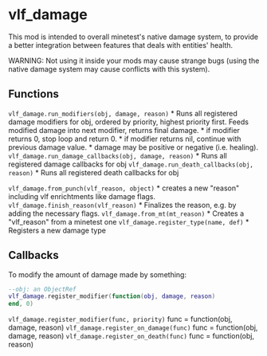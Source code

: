 # vlf_damage

This mod is intended to overall minetest's native damage system, to provide a better integration between features that deals with entities' health.

WARNING: Not using it inside your mods may cause strange bugs (using the native damage system may cause conflicts with this system).

## Functions
`vlf_damage.run_modifiers(obj, damage, reason)`
	* Runs all registered damage modifiers for obj, ordered by priority,
          highest priority first. Feeds modified damage into next modifier,
          returns final damage.
        * if modifier returns 0, stop loop and return 0.
        * if modifier returns nil, continue with previous damage value.
        * damage may be positive or negative (i.e. healing).
`vlf_damage.run_damage_callbacks(obj, damage, reason)`
	* Runs all registered damage callbacks for obj
`vlf_damage.run_death_callbacks(obj, reason)`
	* Runs all registered death callbacks for obj

`vlf_damage.from_punch(vlf_reason, object)`
	* creates a new "reason" including vlf enrichtments like damage flags.
`vlf_damage.finish_reason(vlf_reason)`
	* Finalizes the reason, e.g. by adding the necessary flags.
`vlf_damage.from_mt(mt_reason)`
	* Creates a "vlf_reason" from a minetest one
`vlf_damage.register_type(name, def)`
	* Registers a new damage type

## Callbacks

To modify the amount of damage made by something:

```lua
--obj: an ObjectRef
vlf_damage.register_modifier(function(obj, damage, reason)
end, 0)
```

`vlf_damage.register_modifier(func, priority)`
	func = function(obj, damage, reason)
`vlf_damage.register_on_damage(func)`
	func = function(obj, damage, reason)
`vlf_damage.register_on_death(func)`
	func = function(obj, reason)
